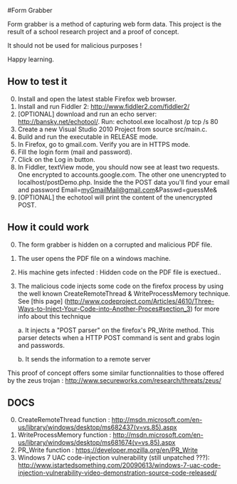 #Form Grabber

Form grabber is a method of capturing web form data. 
This project is the result of a school research project and a proof of concept.

It should not be used for malicious purposes !

Happy learning.

## How to test it

0. Install and open the latest stable Firefox web browser.
1. Install and run Fiddler 2: http://www.fiddler2.com/fiddler2/
2. [OPTIONAL] download and run an echo server: http://bansky.net/echotool/. Run: echotool.exe localhost /p tcp /s 80
2. Create a new Visual Studio 2010 Project from source src/main.c.
3. Build and run the executable in RELEASE mode.
4. In Firefox, go to gmail.com. Verify you are in HTTPS mode.
5. Fill the login form (mail and password).
6. Click on the Log in button.
7. In Fiddler, textView mode, you should now see at least two requests. One encrypted to accounts.google.com. The other one unencrypted to localhost/postDemo.php.
   Inside the the POST data you'll find your email and password Email=myGmailMail@gmail.com&Passwd=guessMe&
8. [OPTIONAL] the echotool will print the content of the unencrypted POST. 

## How it could work

0. The form grabber is hidden on a corrupted and malicious PDF file.
1. The user opens the PDF file on a windows machine.
2. His machine gets infected : Hidden code on the PDF file is exectued..
3. The malicious code injects some code on the firefox process by using the well known CreateRemoteThread & WriteProcessMemory technique.
See [this page] (http://www.codeproject.com/Articles/4610/Three-Ways-to-Inject-Your-Code-into-Another-Proces#section_3) for more info about this technique

   a. It injects a "POST parser" on the firefox's PR_Write method.
   This parser detects when a HTTP POST command is sent and grabs login and passwords.
   
   b. It sends the information to a remote server
   
 This proof of concept offers some similar functionnalities to those offered by the zeus trojan : http://www.secureworks.com/research/threats/zeus/

## DOCS

0. CreateRemoteThread function : http://msdn.microsoft.com/en-us/library/windows/desktop/ms682437(v=vs.85).aspx
1. WriteProcessMemory function : http://msdn.microsoft.com/en-us/library/windows/desktop/ms681674(v=vs.85).aspx
2. PR_Write function : https://developer.mozilla.org/en/PR_Write
3. Windows 7 UAC code-injection vulnerability (still unpatched ???): http://www.istartedsomething.com/20090613/windows-7-uac-code-injection-vulnerability-video-demonstration-source-code-released/